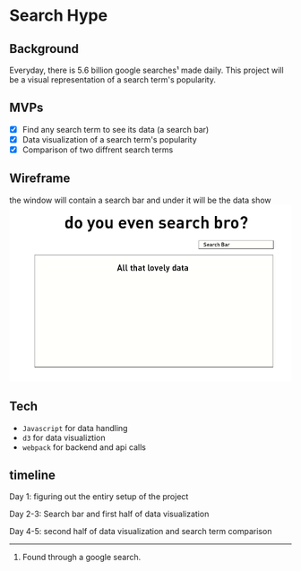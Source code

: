 # Search Hype

## Background
Everyday, there is 5.6 billion google searches¹ made daily. This project will be a visual representation of a search term's popularity.

## MVPs
- [X] Find any search term to see its data (a search bar)
- [X] Data visualization of a search term's popularity
- [X] Comparison of two diffrent search terms

## Wireframe
the window will contain a search bar and under it will be the data show
![Image of Wireframe](https://github.com/ROTBOW/js_proj/blob/main/assets/images/wireframe.png)


## Tech

* `Javascript` for data handling
* `d3` for data visualiztion
* `webpack` for backend and api calls

## timeline

Day 1: figuring out the entiry setup of the project

Day 2-3: Search bar and first half of data visualization

Day 4-5: second half of data visualization and search term comparison




---
1. Found through a google search.
